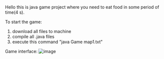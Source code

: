 Hello this is java game project where you need to eat food in some period of time(4 s).

To start the game: 

1) download all files to machine
2) compile all .java files 
3) execute this command "java Game map1.txt" 

Game interface:
![image](https://user-images.githubusercontent.com/83222450/161310289-f638f6ff-2722-4ac4-895a-b85c3250a008.png)

